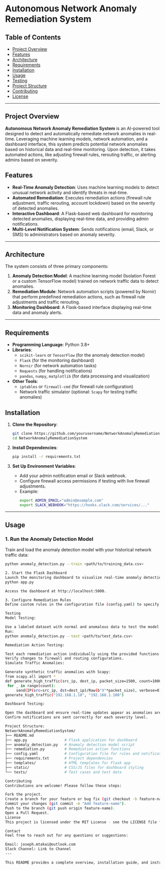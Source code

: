 # Autonomous Network Anomaly Remediation System

## Table of Contents
- [Project Overview](#project-overview)
- [Features](#features)
- [Architecture](#architecture)
- [Requirements](#requirements)
- [Installation](#installation)
- [Usage](#usage)
- [Testing](#testing)
- [Project Structure](#project-structure)
- [Contributing](#contributing)
- [License](#license)

---

## Project Overview

**Autonomous Network Anomaly Remediation System** is an AI-powered tool designed to detect and automatically remediate network anomalies in real-time. Leveraging machine learning models, network automation, and a dashboard interface, this system predicts potential network anomalies based on historical data and real-time monitoring. Upon detection, it takes automated actions, like adjusting firewall rules, rerouting traffic, or alerting admins based on severity.

## Features

- **Real-Time Anomaly Detection**: Uses machine learning models to detect unusual network activity and identify threats in real-time.
- **Automated Remediation**: Executes remediation actions (firewall rule adjustment, traffic rerouting, account lockdown) based on the severity of detected anomalies.
- **Interactive Dashboard**: A Flask-based web dashboard for monitoring detected anomalies, displaying real-time data, and providing admin notifications.
- **Multi-Level Notification System**: Sends notifications (email, Slack, or SMS) to administrators based on anomaly severity.

---

## Architecture

The system consists of three primary components:

1. **Anomaly Detection Model**: A machine learning model (Isolation Forest or a custom TensorFlow model) trained on network traffic data to detect anomalies.
2. **Remediation Module**: Network automation scripts (powered by Nornir) that perform predefined remediation actions, such as firewall rule adjustments and traffic rerouting.
3. **Monitoring Dashboard**: A Flask-based interface displaying real-time data and anomaly alerts.

---

## Requirements

- **Programming Language**: Python 3.8+
- **Libraries**: 
  - `scikit-learn` or `TensorFlow` (for the anomaly detection model)
  - `Flask` (for the monitoring dashboard)
  - `Nornir` (for network automation tasks)
  - `Requests` (for handling notifications)
  - `pandas`, `numpy`, `matplotlib` (for data processing and visualization)
- **Other Tools**: 
  - `iptables` or `firewall-cmd` (for firewall rule configuration)
  - Network traffic simulator (optional: `Scapy` for testing traffic anomalies)

## Installation

1. **Clone the Repository**:
    ```bash
    git clone https://github.com/yourusername/NetworkAnomalyRemediationSystem.git
    cd NetworkAnomalyRemediationSystem
    ```

2. **Install Dependencies**:
    ```bash
    pip install -r requirements.txt
    ```

3. **Set Up Environment Variables**:
    - Add your admin notification email or Slack webhook.
    - Configure firewall access permissions if testing with live firewall adjustments.
    - Example:
      ```bash
      export ADMIN_EMAIL="admin@example.com"
      export SLACK_WEBHOOK="https://hooks.slack.com/services/..."
      ```

---

## Usage

### 1. **Run the Anomaly Detection Model**

   Train and load the anomaly detection model with your historical network traffic data:
   ```bash
   python anomaly_detection.py --train <path/to/training_data.csv>

2. Start the Flask Dashboard
Launch the monitoring dashboard to visualize real-time anomaly detection data:
python app.py

Access the dashboard at http://localhost:5000.

3. Configure Remediation Rules
Define custom rules in the configuration file (config.yaml) to specify actions based on severity levels (low, medium, high).

Testing
Model Testing:

Use a labeled dataset with normal and anomalous data to test the model’s detection accuracy.
Run:
python anomaly_detection.py --test <path/to/test_data.csv>

Remediation Action Testing:

Test each remediation action individually using the provided functions.
Verify changes to firewall and routing configurations.
Simulate Traffic Anomalies:

Generate synthetic traffic anomalies with Scapy:
from scapy.all import *
def generate_high_traffic(src_ip, dest_ip, packet_size=1500, count=1000):
    for _ in range(count):
        send(IP(src=src_ip, dst=dest_ip)/Raw(b"X"*packet_size), verbose=0)
generate_high_traffic("192.168.1.10", "192.168.1.100")

Dashboard Testing:

Open the dashboard and ensure real-time updates appear as anomalies are simulated.
Confirm notifications are sent correctly for each severity level.

Project Structure:
NetworkAnomalyRemediationSystem/
├── README.md
├── app.py                 # Flask application for dashboard
├── anomaly_detection.py   # Anomaly detection model script
├── remediation.py         # Remediation action functions
├── config.yaml            # Configuration file for rules and notifications
├── requirements.txt       # Project dependencies
├── templates/             # HTML templates for Flask app
├── static/                # CSS/JS files for dashboard styling
└── tests/                 # Test cases and test data

Contributing
Contributions are welcome! Please follow these steps:

Fork the project.
Create a branch for your feature or bug fix (git checkout -b feature-name).
Commit your changes (git commit -m "Add feature-name").
Push to the branch (git push origin feature-name).
Open a Pull Request.
License
This project is licensed under the MIT License - see the LICENSE file for details.

Contact
Feel free to reach out for any questions or suggestions:

Email: joseph.mtakai@outlook.com
Slack Channel: Link to Channel
--- 

This README provides a complete overview, installation guide, and instructions to get started with the **Autonomous Network Anomaly Remediation System** project.



